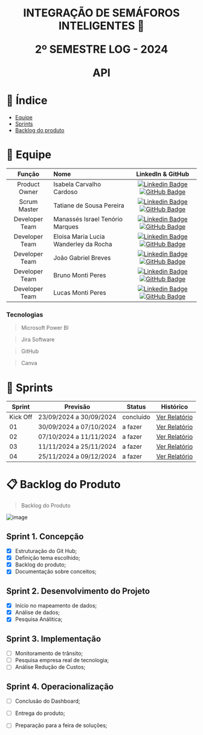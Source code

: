# <p align="center"> INTEGRAÇÃO DE SEMÁFOROS INTELIGENTES 🚦</p> <p align="center">2º SEMESTRE LOG - 2024 </p><p align="center">API</p>


# 🔎 Índice
* [Equipe](#equipe)
* [Sprints](#Sprints)
* [Backlog do produto](#Backlog-do-produto)



# 👥 Equipe
|    Função     | Nome                                  |                                                                                                                                                      LinkedIn & GitHub                                                                                                                                                      |
| :-----------: | :------------------------------------ | :-------------------------------------------------------------------------------------------------------------------------------------------------------------------------------------------------------------------------------------------------------------------------------------------------------------------------: |
| Product Owner |  Isabela Carvalho Cardoso    |     [![Linkedin Badge](https://img.shields.io/badge/Linkedin-blue?style=flat-square&logo=Linkedin&logoColor=white)](https://www.linkedin.com/in/isabela-cardoso-b23a57276/) [![GitHub Badge](https://img.shields.io/badge/GitHub-111217?style=flat-square&logo=github&logoColor=white)](https://github.com/isabelacardd)             |
| Scrum Master | Tatiane de Sousa Pereira             |         [![Linkedin Badge](https://img.shields.io/badge/Linkedin-blue?style=flat-square&logo=Linkedin&logoColor=white)](https://www.linkedin.com/in/tatiane-sousa-5b564625b?utm_source=share&utm_campaign=share_via&utm_content=profile&utm_medium=ios_app) [![GitHub Badge](https://img.shields.io/badge/GitHub-111217?style=flat-square&logo=github&logoColor=white)](https://github.com/tatipink)        |
| Developer Team | Manassés Israel Tenório Marques |      [![Linkedin Badge](https://img.shields.io/badge/Linkedin-blue?style=flat-square&logo=Linkedin&logoColor=white)](https://www.linkedin.com/in/manass%C3%A9s-ten%C3%B3rio-184182185?utm_source=share&utm_campaign=share_via&utm_content=profile&utm_medium=android_app) [![GitHub Badge](https://img.shields.io/badge/GitHub-111217?style=flat-square&logo=github&logoColor=white)](https://github.com/MANASSES2710)     |
|  Developer Team  | Eloisa Maria Lucia Wanderley da Rocha  |           [![Linkedin Badge](https://img.shields.io/badge/Linkedin-blue?style=flat-square&logo=Linkedin&logoColor=white)](https://www.linkedin.com/in/eloisa-rocha-aa6579302?trk=contact-info) [![GitHub Badge](https://img.shields.io/badge/GitHub-111217?style=flat-square&logo=github&logoColor=whiteg)](https://github.com/Eloisamlwr)  
|  Developer Team  | João Gabriel Breves   |           [![Linkedin Badge](https://img.shields.io/badge/Linkedin-blue?style=flat-square&logo=Linkedin&logoColor=white)](https://www.linkedin.com/in/eloisa-rocha-aa6579302?trk=contact-info) [![GitHub Badge](https://img.shields.io/badge/GitHub-111217?style=flat-square&logo=github&logoColor=whiteg)](https://github.com/Eloisamlwr) 
|  Developer Team  | Bruno Monti Peres   |           [![Linkedin Badge](https://img.shields.io/badge/Linkedin-blue?style=flat-square&logo=Linkedin&logoColor=white)](https://www.linkedin.com/in/eloisa-rocha-aa6579302?trk=contact-info) [![GitHub Badge](https://img.shields.io/badge/GitHub-111217?style=flat-square&logo=github&logoColor=whiteg)](https://github.com/Eloisamlwr) 
|  Developer Team  | Lucas Monti Peres   |           [![Linkedin Badge](https://img.shields.io/badge/Linkedin-blue?style=flat-square&logo=Linkedin&logoColor=white)](https://www.linkedin.com/in/eloisa-rocha-aa6579302?trk=contact-info) [![GitHub Badge](https://img.shields.io/badge/GitHub-111217?style=flat-square&logo=github&logoColor=whiteg)](https://github.com/Eloisamlwr) 

 ###  Tecnologias 
 > Microsoft Power BI

 > Jira Software

 > GitHub

> Canva

 

# 📌 Sprints

Sprint | Previsão | Status| Histórico|
|------|--------|------|--------|
|Kick Off | 23/09/2024 a 30/09/2024 | concluído | [Ver Relatório]() | 
|01 | 30/09/2024 a 07/10/2024| a fazer | [Ver Relatório]()| 
|02| 07/10/2024 a 11/11/2024| a fazer |[Ver Relatório]() |
|03| 11/11/2024 a 25/11/2024| a fazer|[Ver Relatório]() | 
|04| 25/11/2024 a 09/12/2024| a fazer|[Ver Relatório]() | 


  
# 📋 Backlog do Produto

>Backlog do Produto

![image](https://github.com/user-attachments/assets/a8e50fc9-32ef-4889-9aa3-0d86bf17c14c)




## Sprint 1. Concepção
- [x] Estruturação do Git Hub;
- [x] Definição tema escolhido;
- [x] Backlog do produto;
- [x] Documentação sobre conceitos;

## Sprint 2. Desenvolvimento do Projeto
- [x] Início no mapeamento de dados;
- [x] Análise de dados;
- [x] Pesquisa Análitica;

## Sprint 3. Implementação 
- [ ] Monitoramento de trânsito;
- [ ] Pesquisa empresa real de tecnologia;
- [ ] Análise Redução de Custos;
      
## Sprint 4. Operacionalização
- [ ] Conclusão do Dashboard;
- [ ] Entrega do produto;
- [ ] Preparação para a feira de soluções;
      
